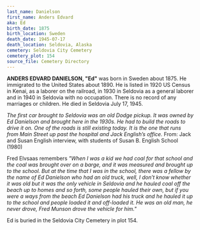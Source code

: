 ```yaml
---
last_name: Danielson
first_name: Anders Edvard
aka: Ed
birth_date: 1875
birth_location: Sweden
death_date: 1945-07-17
death_location: Seldovia, Alaska
cemetery: Seldovia City Cemetery
cemetery_plot: 154
source_file: Cemetery Directory
---
```

**ANDERS EDVARD DANIELSON, "Ed"** was born in Sweden about 1875.  He immigrated to the United States about 1890.  He is listed in 1920 US Census in Kenai, as a laborer on the railroad, in 1930 in Seldovia as a general laborer and in 1940 in Seldovia with no occupation. There is no record of any marriages or children.  He died in Seldovia July 17, 1945. 

*The first car brought to Seldovia was an old Dodge pickup.  It was owned by Ed Danielson and brought here in the 1930s.  He had to build the roads to drive it on. One of the roads is still existing today.  It is the one that runs from Main Street up past the hospital and Jack English’s office.* From: Jack  and Susan English interview, with students of Susan B. English School (1980)

Fred Elvsaas remembers *"When I was a kid we had coal for that school and the coal was brought over on a barge, and it was measured and brought up to the school. But at the time that I was in the school, there was a fellow by the name of Ed Danielson who had an old truck, well, I don’t know whether it was old but it was the only vehicle in Seldovia and he hauled coal off the beach up to homes and so forth, some people hauled their own, but if you were a ways from the beach Ed Danielson had his truck and he hauled it up to the school and people loaded it and off-loaded it.  He was an old man, he never drove, Fred Munson drove the vehicle for him."*

Ed  is buried in the Seldovia City Cemetery in plot 154.  

